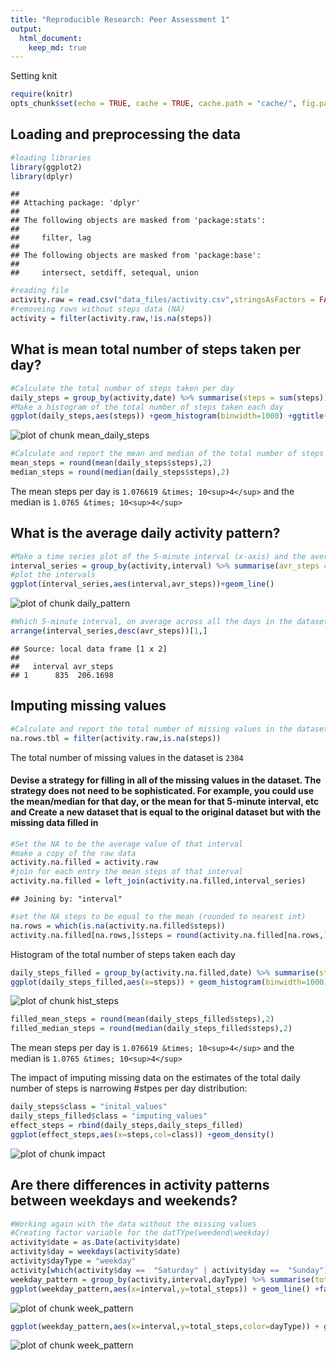 ```yaml
---
title: "Reproducible Research: Peer Assessment 1"
output: 
  html_document:
    keep_md: true
---
```


Setting knit

```r
require(knitr)
opts_chunk$set(echo = TRUE, cache = TRUE, cache.path = "cache/", fig.path = "figure/")
```
## Loading and preprocessing the data

```r
#loading libraries
library(ggplot2)
library(dplyr)
```

```
## 
## Attaching package: 'dplyr'
## 
## The following objects are masked from 'package:stats':
## 
##     filter, lag
## 
## The following objects are masked from 'package:base':
## 
##     intersect, setdiff, setequal, union
```

```r
#reading file
activity.raw = read.csv("data_files/activity.csv",stringsAsFactors = FALSE)
#removeing rows without steps data (NA)
activity = filter(activity.raw,!is.na(steps))
```


## What is mean total number of steps taken per day?

```r
#Calculate the total number of steps taken per day    
daily_steps = group_by(activity,date) %>% summarise(steps = sum(steps))    
#Make a histogram of the total number of steps taken each day
ggplot(daily_steps,aes(steps)) +geom_histogram(binwidth=1000) +ggtitle("histogram of the total number of steps taken each day")
```

![plot of chunk mean_daily_steps](figure/mean_daily_steps-1.png) 

```r
#Calculate and report the mean and median of the total number of steps taken per day
mean_steps = round(mean(daily_steps$steps),2)
median_steps = round(median(daily_steps$steps),2)
```
The mean steps per day is ``1.076619 &times; 10<sup>4</sup>`` and the median is ``1.0765 &times; 10<sup>4</sup>``

## What is the average daily activity pattern?

```r
#Make a time series plot of the 5-minute interval (x-axis) and the average number of steps taken, averaged across all days (y-axis)
interval_series = group_by(activity,interval) %>% summarise(avr_steps = mean(steps))
#plot the intervals
ggplot(interval_series,aes(interval,avr_steps))+geom_line()
```

![plot of chunk daily_pattern](figure/daily_pattern-1.png) 

```r
#Which 5-minute interval, on average across all the days in the dataset, contains the maximum number of steps?
arrange(interval_series,desc(avr_steps))[1,]
```

```
## Source: local data frame [1 x 2]
## 
##   interval avr_steps
## 1      835  206.1698
```
## Imputing missing values

```r
#Calculate and report the total number of missing values in the dataset (i.e. the total number of rows with NAs)
na.rows.tbl = filter(activity.raw,is.na(steps))
```
 The total number of missing values in the dataset is ``2304``
#### Devise a strategy for filling in all of the missing values in the dataset. The strategy does not need to be sophisticated. For example, you could use the mean/median for that day, or the mean for that 5-minute interval, etc and Create a new dataset that is equal to the original dataset but with the missing data filled in

```r
#Set the NA to be the average value of that interval
#make a copy of the raw data
activity.na.filled = activity.raw
#join for each entry the mean steps of that interval
activity.na.filled = left_join(activity.na.filled,interval_series)
```

```
## Joining by: "interval"
```

```r
#set the NA steps to be equal to the mean (rounded to nearest int)
na.rows = which(is.na(activity.na.filled$steps))
activity.na.filled[na.rows,]$steps = round(activity.na.filled[na.rows,]$avr_steps,0)
```
Histogram of the total number of steps taken each day

```r
daily_steps_filled = group_by(activity.na.filled,date) %>% summarise(steps = sum(steps))
ggplot(daily_steps_filled,aes(x=steps)) + geom_histogram(binwidth=1000)
```

![plot of chunk hist_steps](figure/hist_steps-1.png) 

```r
filled_mean_steps = round(mean(daily_steps_filled$steps),2)
filled_median_steps = round(median(daily_steps_filled$steps),2)
```
The mean steps per day is ``1.076619 &times; 10<sup>4</sup>`` and the median is ``1.0765 &times; 10<sup>4</sup>``

The impact of imputing missing data on the estimates of the total daily number of steps is narrowing #stpes per day distribution:

```r
daily_steps$class = "inital_values"
daily_steps_filled$class = "imputing_values"
effect_steps = rbind(daily_steps,daily_steps_filled)
ggplot(effect_steps,aes(x=steps,col=class)) +geom_density()
```

![plot of chunk impact](figure/impact-1.png) 

## Are there differences in activity patterns between weekdays and weekends?


```r
#Working again with the data without the missing values
#Creating factor variable for the datTYpe(weedend\weekday)
activity$date = as.Date(activity$date)
activity$day = weekdays(activity$date)
activity$dayType = "weekday"
activity[which(activity$day ==  "Saturday" | activity$day ==  "Sunday"),]$dayType = "weedend"
weekday_pattern = group_by(activity,interval,dayType) %>% summarise(total_steps = mean(steps))
ggplot(weekday_pattern,aes(x=interval,y=total_steps)) + geom_line() +facet_wrap(~dayType,ncol=1) +ylab("Average #Steps")
```

![plot of chunk week_pattern](figure/week_pattern-1.png) 

```r
ggplot(weekday_pattern,aes(x=interval,y=total_steps,color=dayType)) + geom_line() +ylab("Average #Steps")
```

![plot of chunk week_pattern](figure/week_pattern-2.png) 
